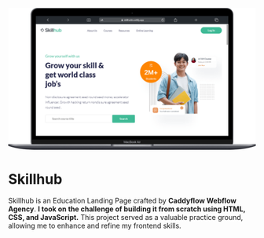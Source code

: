 ![Screenshot of a Skillhub](mobile.png)

# Skillhub
Skillhub is an Education Landing Page crafted by **Caddyflow Webflow Agency**.
**I took on the challenge of building it from scratch using HTML, CSS, and JavaScript.**
This project served as a valuable practice ground, allowing me to enhance and refine my frontend skills.

